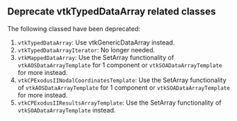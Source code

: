 ## Deprecate vtkTypedDataArray related classes

The following classed have been deprecated:

1. `vtkTypedDataArray`: Use vtkGenericDataArray instead.
2. `vtkTypedDataArrayIterator`: No longer needed.
3. `vtkMappedDataArray`: Use the SetArray functionality of `vtkAOSDataArrayTemplate` for 1 component
   or `vtkSOADataArrayTemplate` for more instead.
4. `vtkCPExodusIINodalCoordinatesTemplate`: Use the SetArray functionality of `vtkAOSDataArrayTemplate` for 1 component
   or `vtkSOADataArrayTemplate` for more instead.
5. `vtkCPExodusIIResultsArrayTemplate`: Use the SetArray functionality of `vtkSOADataArrayTemplate` instead.
